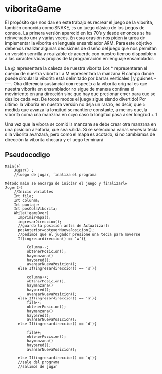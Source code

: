 # viboritaGame

El propósito que nos dan en este trabajo es recrear el juego de la viborita,
también conocida como SNAKE, es un juego clásico de los juegos de consola. La
primera versión apareció en los 70’s y desde entonces se ha reinventado una y
varias veces.
En esta ocasión nos piden la tarea de implementar la viborita en lenguaje
ensamblador ARM. Para este objetivo debemos realizar algunas decisiones de
diseño del juego que nos permitan un versión sencilla y realizable de acuerdo
con nuestro tiempo disponible y a las características propias de la programación
en lenguaje ensamblador.

La @ representara la cabeza de nuestra viborita
Los * representaran el cuerpo de nuestra viborita
La M representara la manzana
El campo donde puede circular la viborita está delimitado por barras verticales | y guiones -
---.
Otra diferencia sustancial con respecto a la viborita original es que nuestra viborita en
ensamblador no sigue de manera continua el movimiento en una dirección sino que hay que
presionar enter para que se deslice cada vez. De todos modos el juego sigue siendo divertido!
Por último, la viborita en nuestra versión no deja un rastro, es decir, que a medida que avanza
la longitud se mantiene
constante, a menos que, la viborita coma una manzana en cuyo caso la longitud pasa a ser
longitud + 1

Una vez que la víbora se comió la manzana se debe crear otra manzana en una posición
aleatoria, que sea válida.
Si se selecciona varias veces la tecla s la viborita avanzará, pero como el mapa es acotado, si
no cambiamos de dirección la viborita chocará y el juego terminará

## Pseudocodigo
```
Main(){
    Jugar() ;
    //luego de jugar, finaliza el programa
    
Método main se encarga de iniciar el juego y finalizarlo
Jugar(){
    //Inicio variables
    Int fila;
    Int colunma;
    Int puntaje;
    Int posColaViborita;
    While(!gameOver)
      ImprimirMapa();
      ingresarDireccion();
      //guardo la posición antes de Actualizarla
      posAnterior=obtenerNuevaPosicion();
      //pedimos que el jugador presione una tecla para moverse
      If(ingresardireccion() == ‘w’){

          Columna--;
          obtenerPosicion();
          haymanzana();
          haypared();
          avanzarNuevaPosicion();
      else If(ingresardireccion() == ‘s’){

          columna++;
          obtenerPosicion();
          haymanzana();
          haypared();
          avanzarNuevaPosicion();
      else If(ingresardireccion() == ‘a’){
          fila--;
          obtenerPosicion();
          haymanzana();
          haypared();
          avanzarNuevaPosicion();
      else If(ingresardireccion() == ‘d’){

          fila++;
          obtenerPosicion();
          haymanzana();
          haypared();
          avanzarNuevaPosicion();

      else If(ingresardireccion() == ‘q’){
      //sale del programa
      //salimos de jugar
```
